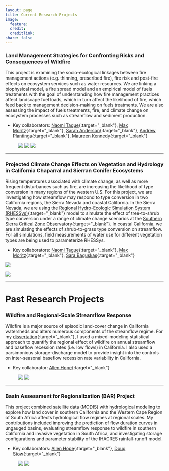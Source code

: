 ```yaml
---
layout: page
title: Current Research Projects
image:
  feature:
  credit:
  creditlink:
share: false
---
```


### Land Management Strategies for Confronting Risks and Consequences of Wildfire

This project is examining the socio-ecological linkages between fire management actions (e.g. thinning, prescribed fire), fire risk and post-fire effects on ecosystem services such as water resources. We are linking a biophysical model, a fire spread model and an empirical model of fuels treatments with the goal of understanding how fire management practices affect landscape fuel loads, which in turn affect the likelihood of fire, which feed back to management decision-making on fuels treatments. We are also assessing the impact of fuels treatments, fire, and climate change on ecosystem processes such as streamflow and sediment production.

* Key collaborators: [Naomi Tague](http://www.bren.ucsb.edu/people/Faculty/christina_tague.htm){:target="_blank"}, [Max Moritz](http://ourenvironment.berkeley.edu/people_profiles/max-a-moritz/){:target="_blank"}, [Sarah Anderson](http://fiesta.bren.ucsb.edu/~sanderson/){:target="_blank"}, [Andrew Plantinga](http://www.bren.ucsb.edu/people/Faculty/andrew_plantinga.htm){:target="_blank"}, [Maureen Kennedy](http://faculty.washington.edu/mkenn/){:target="_blank"}

<figure class="third">
	<a href="/images/photo_reflection_tree.jpg"><img src="/images/photo_reflection_tree.jpg"></a>
	<a href="/images/photo_kaweah.jpg"><img src="/images/photo_kaweah.jpg"></a>
	<a href="/images/photo_prethinning.jpg"><img src="/images/photo_prethinning.jpg"></a>
</figure>


----------

### Projected Climate Change Effects on Vegetation and Hydrology in California Chaparral and Sierran Conifer Ecosystems

Rising temperatures associated with climate change, as well as more frequent disturbances such as fire, are increasing the likelihood of type conversion in many regions of the western U.S. For this project, we are investigating how streamflow may respond to type conversion in two California regions, the Sierra Nevada and coastal California. In the Sierra Nevada, we are using the [Regional Hydro-Ecologic Simulation System (RHESSys)](https://github.com/RHESSys/RHESSys){:target="_blank"} model to simulate the effect of tree-to-shrub type conversion under a range of climate change scenarios at the [Southern Sierra Critical Zone Observatory](http://criticalzone.org/sierra/){:target="_blank"}. In coastal California, we are simulating the effects of shrub-to-grass type conversion on streamflow. For all simulations, field measurements of water use for different vegetation types are being used to parameterize RHESSys.

* Key collaborators: [Naomi Tague](http://www.bren.ucsb.edu/people/Faculty/christina_tague.htm){:target="_blank"}, [Max Moritz](http://ourenvironment.berkeley.edu/people_profiles/max-a-moritz/){:target="_blank"}, [Sara Baguskas](https://geog.sfsu.edu/person/sara-baguskas){:target="_blank"}

<a href="/images/photo_chaparral_rattlesnake.jpg"><img src="/images/photo_chaparral_rattlesnake.jpg"></a>

<a href="/images/photo_sequoia_tree_mortality.jpg"><img src="/images/photo_sequoia_tree_mortality.jpg"></a>

----------

# Past Research Projects

### Wildfire and Regional-Scale Streamflow Response

Wildfire is a major source of episodic land-cover change in California watersheds and alters numerous components of the streamflow regime. For my [dissertation](/content/bart2014_dissertation.pdf){:target="_blank"}, I used a mixed-modeling statistical approach to quantify the regional effect of wildfire on annual streamflow and baseflow recession rates (i.e. low flows) in California. I also used a parsimonious storage-discharge model to provide insight into the controls on inter-seasonal baseflow recession rate variability in California.

* Key collaborator: [Allen Hope](https://geography.sdsu.edu/people/ahope){:target="_blank"}

<figure class="half">
	<a href="/images/photo_postfire_oak.jpg"><img src="/images/photo_postfire_oak.jpg"></a>
	<a href="/images/photo_big_sur_river.jpg"><img src="/images/photo_big_sur_river.jpg"></a>
</figure>

----------

### Basin Assessment for Regionalization (BAR) Project

This project combined satellite data (MODIS) with hydrological modeling to explore how land cover in southern California and the Western Cape Region of South Africa affects hydrological flow regimes at regional scales. My contributions included improving the prediction of flow duration curves in ungauged basins, evaluating streamflow response to wildfire in southern California and invasive vegetation in South Africa, and investigating storage configurations and parameter stability of the IHACRES rainfall-runoff model.

* Key collaborators: [Allen Hope](https://geography.sdsu.edu/people/ahope){:target="_blank"}, [Doug Stow](https://geography.sdsu.edu/people/dstow){:target="_blank"}

<figure class="half">
	<a href="/images/photo_south_africa_stream.jpg"><img src="/images/photo_south_africa_stream.jpg"></a>
	<a href="/images/photo_south_africa_fynbos.jpg"><img src="/images/photo_south_africa_fynbos.jpg"></a>
</figure>

